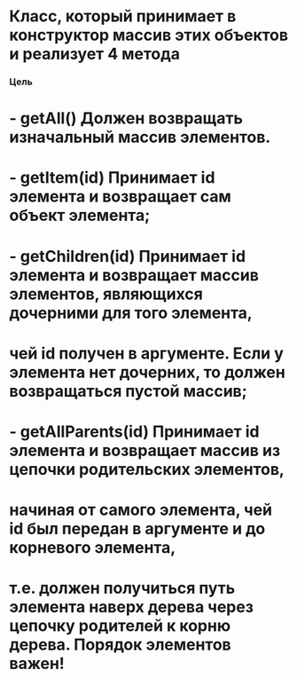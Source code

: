 # Класс, который принимает в конструктор массив этих объектов и реализует 4 метода

### Цель
#  - getAll() Должен возвращать изначальный массив элементов.
#  - getItem(id) Принимает id элемента и возвращает сам объект элемента;
#  - getChildren(id) Принимает id элемента и возвращает массив элементов, являющихся дочерними для того элемента,
# чей id получен в аргументе. Если у элемента нет дочерних, то должен возвращаться пустой массив;
#  - getAllParents(id) Принимает id элемента и возвращает массив из цепочки родительских элементов,
# начиная от самого элемента, чей id был передан в аргументе и до корневого элемента,
# т.е. должен получиться путь элемента наверх дерева через цепочку родителей к корню дерева. Порядок элементов важен!

